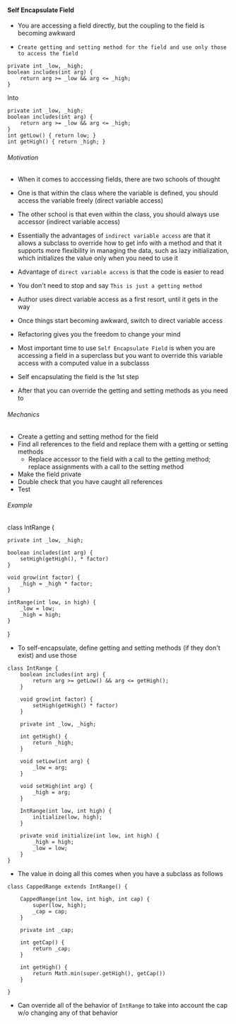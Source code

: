 #### Self Encapsulate Field

- You are accessing a field directly, but the coupling to the field is becoming awkward

- `Create getting and setting method for the field and use only those to access the field`

```
private int _low, _high;
boolean includes(int arg) {
    return arg >= _low && arg <= _high;
}
```

Into

```
private int _low, _high;
boolean includes(int arg) {
    return arg >= _low && arg <= _high;
}
int getLow() { return low; }
int getHigh() { return _high; }
```

###### Motivation

- When it comes to acccessing fields, there are two schools of thought
- One is that within the class where the variable is defined, you should access the variable freely (direct variable access)
- The other school is that even within the class, you should always use accessor (indirect variable access)

- Essentially the advantages of `indirect variable access` are that it allows a subclass to override how to get info with a method and that it supports more flexibility in managing the data, such as lazy initialization, which initializes the value only when you need to use it

- Advantage of `direct variable access` is that the code is easier to read
- You don't need to stop and say `This is just a getting method`

- Author uses direct variable access as a first resort, until it gets in the way
- Once things start becoming awkward, switch to direct variable access
- Refactoring gives you the freedom to change your mind

- Most important time to use `Self Encapsulate Field` is when you are accessing a field in a superclass but you want to override this variable access with a computed value in a subclasss
- Self encapsulating the field is the 1st step
- After that you can override the getting and setting methods as you need to

###### Mechanics

* Create a getting and setting method for the field
* Find all references to the field and replace them with a getting or setting methods
    - Replace accessor to the field with a call to the getting method; replace assignments with a call to the setting method
* Make the field private
* Double check that you have caught all references
* Test

###### Example

class IntRange {

    private int _low, _high;

    boolean includes(int arg) {
        setHigh(getHigh(), * factor)
    }

    void grow(int factor) {
        _high = _high * factor;
    }

    intRange(int low, in high) {
        _low = low;
        _high = high;
    }

}

- To self-encapsulate, define getting and setting methods (if they don't exist) and use those

```
class IntRange {
    boolean includes(int arg) {
        return arg >= getLow() && arg <= getHigh();
    }

    void grow(int factor) {
        setHigh(getHigh() * factor)
    }

    private int _low, _high;

    int getHigh() {
        return _high;
    }

    void setLow(int arg) {
        _low = arg;
    }

    void setHigh(int arg) {
        _high = arg;
    }

    IntRange(int low, int high) {
        initialize(low, high);
    }

    private void initialize(int low, int high) {
        _high = high;
        _low = low;
    }
}
```

- The value in doing all this comes when you have a subclass as follows

```
class CappedRange extends IntRange() {

    CappedRange(int low, int high, int cap) {
        super(low, high);
        _cap = cap;
    }

    private int _cap;

    int getCap() {
        return _cap;
    }

    int getHigh() {
        return Math.min(super.getHigh(), getCap())
    }

}
```

- Can override all of the behavior of `IntRange` to take into account the cap w/o changing any of that behavior